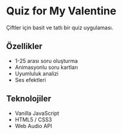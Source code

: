 # Quiz for My Valentine

Çiftler için basit ve tatlı bir quiz uygulaması.

## Özellikler
- 1-25 arası soru oluşturma
- Animasyonlu soru kartları
- Uyumluluk analizi
- Ses efektleri

## Teknolojiler
- Vanilla JavaScript
- HTML5 / CSS3
- Web Audio API
